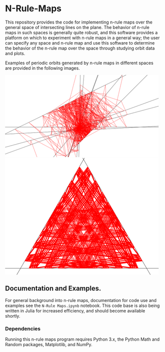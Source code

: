 # N-Rule-Maps
This repository provides the code for implementing n-rule maps over the general space of intersecting lines on the plane.  The behavior of n-rule maps in such spaces is generally quite robust, and this software provides a platform on which to experiment with n-rule maps in a general way; the user can specify any space and n-rule map and use this software to determine the behavior of the n-rule map over the space through studying orbit data and plots.

Examples of periodic orbits generated by n-rule maps in different spaces are provided in the following images.

<img src="Images/per1500,10lines.png" width="500">

<img src="Images/ang67.png" width="500">


## Documentation and Examples.
For general background into n-rule maps, documentation for code use and examples see the `N-Rule Maps.ipynb` notebook.  This code base is also being written in Julia for increased efficiency, and should become available shortly.

### Dependencies
Running this n-rule maps program requires Python 3.x, the Python Math and Random packages, Matplotlib, and NumPy.
